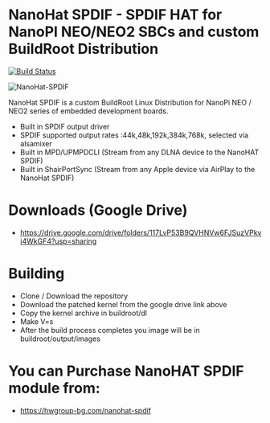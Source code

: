# NanoHat SPDIF - SPDIF HAT for NanoPI NEO/NEO2 SBCs and custom BuildRoot Distribution

[![Build Status](https://travis-ci.org/joemccann/dillinger.svg?branch=master)](https://travis-ci.org/joemccann/dillinger)

![NanoHat-SPDIF](https://hwgroup.b-cdn.net/wp-content/uploads/2020/11/NanoHat-Spdif-collage_wide_scaled-800x490.jpg)

NanoHat SPDIF is a custom BuildRoot Linux Distribution for NanoPi NEO / NEO2 series of embedded development boards.

  - Built in SPDIF output driver
  - SPDIF supported output rates :44k,48k,192k,384k,768k, selected via alsamixer
  - Built in MPD/UPMPDCLI (Stream from any DLNA device to the NanoHAT SPDIF)
  - Built in ShairPortSync (Stream from any Apple device via AirPlay to the NanoHat SPDIF)

# Downloads (Google Drive)

  - https://drive.google.com/drive/folders/117LvP53B9QVHNVw6FJSuzVPkvi4WkGF4?usp=sharing

# Building

  - Clone / Download the repository
  - Download the patched kernel from the google drive link above 
  - Copy the kernel archive in buildroot/dl
  - Make V=s
  - After the build process completes you image will be in buildroot/output/images

# You can Purchase NanoHAT SPDIF module from:

  - https://hwgroup-bg.com/nanohat-spdif
